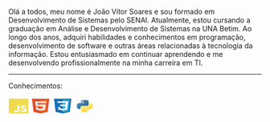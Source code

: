 Olá a todos, meu nome é João Vitor Soares e sou formado em Desenvolvimento de Sistemas pelo SENAI. Atualmente, estou cursando a graduação em Análise e Desenvolvimento de Sistemas na UNA Betim. Ao longo dos anos, adquiri habilidades e conhecimentos em programação, desenvolvimento de software e outras áreas relacionadas à tecnologia da informação. Estou entusiasmado em continuar aprendendo e me desenvolvendo profissionalmente na minha carreira em TI.

<hr>
Conhecimentos:
<div style="display: inline_block"><br>
  <img align="center" alt="Rafa-Js" height="30" width="40" src="https://raw.githubusercontent.com/devicons/devicon/master/icons/javascript/javascript-plain.svg">
  <img align="center" alt="Rafa-Ts" height="30" width="40" src="https://raw.githubusercontent.com/devicons/devicon/master/icons/html5/html5-original.svg">
  <img align="center" alt="Rafa-CSS" height="30" width="40" src="https://raw.githubusercontent.com/devicons/devicon/master/icons/css3/css3-original.svg">
  <img align="center" alt="Rafa-Python" height="30" width="40" src="https://raw.githubusercontent.com/devicons/devicon/master/icons/python/python-original.svg">

</div>
  
